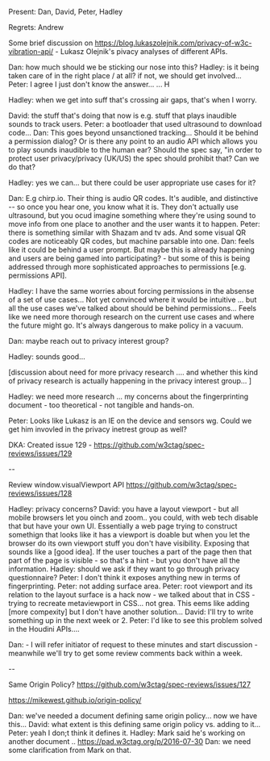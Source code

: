 Present: Dan, David, Peter, Hadley

Regrets: Andrew

Some brief discussion on https://blog.lukaszolejnik.com/privacy-of-w3c-vibration-api/ - Lukasz Olejnik's pivacy analyses of different APIs.

Dan: how much should we be sticking our nose into this?
Hadley: is it being taken care of in the right place / at all? if not, we should get involved...
Peter: I agree I just don't know the answer...
... H

Hadley: when we get into suff that's crossing air gaps, that's when I worry.

David: the stuff that's doing that now is e.g. stuff that plays inaudible sounds to track users.
Peter: a bootloader that used ultrasound to download code...
Dan: This goes beyond unsanctioned tracking... Should it be behind a permission dialog? Or is there any point to an audio API which allows you to play sounds inaudible to the human ear? Should the spec say, "in order to protect user privacy/privacy (UK/US) the spec should prohibit that? Can we do that?

Hadley: yes we can... but there could be user appropriate use cases for it?

Dan: E.g chirp.io. Their thing is audio QR codes. It's audible, and distinctive -- so once you hear one, you know what it is.  They don't actually use ultrasound, but you ocud imagine something where they're using sound to move info from one place to another and the user wants it to happen.
Peter: there is something similar with Shazam and tv ads. And some visual QR codes are noticeably QR codes, but machine parsable into one.
Dan:  feels like it could be behind a user prompt.  But maybe this is already happening and users are being gamed into participating?  - but some of this is being addressed through more sophisticated approaches to permissions [e.g. permissions API].

Hadley: I have the same worries about forcing permissions in the absense of a set of use cases...  Not yet convinced where it would be intuitive ...  but all the use cases we've talked about should be behind permissions... Feels like we need more thorough research on the current use cases and where the future might go. It's always dangerous to make policy in a vacuum. 

Dan: maybe reach out to privacy interest group?

Hadley: sounds good...

[discussion about need for more privacy research .... and whether this kind of privacy research is actually happening in the privacy interest group... ]

Hadley: we need more research ... my concerns about the fingerprinting document - too theoretical - not tangible and hands-on. 

Peter: Looks like Lukasz is an IE on the device and sensors wg. Could we get him invovled in the privacy inetrest group as well?

DKA: Created issue 129 - https://github.com/w3ctag/spec-reviews/issues/129

-- 

Review window.visualViewport API 
https://github.com/w3ctag/spec-reviews/issues/128

Hadley: privacy concerns?
David: you have a layout viewport - but all mobile browsers let you oinch and zoom.. you could, with web tech disable that but have your own UI. Essentially a web page trying to construct somethign that looks like it has a viewport is doable but when you let the
browser do its own viewport stuff you don't have visibility. Exposing that sounds like a [good idea]. If the user touches a part of the page then that part of the page is visible - so that's a hint - but you don't have all the information. 
Hadley: should we ask if they want to go through privacy questionnaire?
Peter: I don't think it exposes anything new in terms of fingerprinting.
Peter: not adding surface area.
Peter: root viewport and its relation to the layout surface is a hack now - we talked about that in CSS - trying to recreate metaviewport in CSS... not grea. This eems like adding [more compexity] but I don't have another solution...
David: I'll try to write something up in the next week or 2.
Peter: I'd like to see this problem solved in the Houdini APIs....

Dan: - I will refer initiator of request to these minutes and start discussion - meanwhile we'll try to get some review comments back within a week.

--

Same Origin Policy?
https://github.com/w3ctag/spec-reviews/issues/127
 
https://mikewest.github.io/origin-policy/

Dan: we've needed a document defining same origin policy... now we have this...
David: what extent is this defining same origin policy vs. adding to it...
Peter: yeah I don;t think it defines it.
Hadley: Mark said he's working on another document ..  https://pad.w3ctag.org/p/2016-07-30
Dan: we need some clarification from Mark on that.




